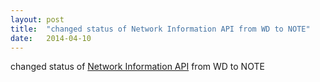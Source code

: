```yaml
---
layout: post
title:  "changed status of Network Information API from WD to NOTE"
date:   2014-04-10
---
```


changed status of [Network Information API](http://www.w3.org/TR/netinfo-api/) from WD to NOTE

